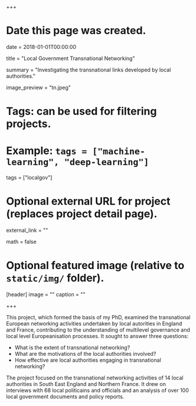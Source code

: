+++
# Date this page was created.
date = 2018-01-01T00:00:00

title = "Local Government Transnational Networking"

summary = "Investigating the transnational links developed by local authorities."

image_preview = "tn.jpeg"

# Tags: can be used for filtering projects.
# Example: `tags = ["machine-learning", "deep-learning"]`
tags = ["localgov"]

# Optional external URL for project (replaces project detail page).
external_link = ""

math = false

# Optional featured image (relative to `static/img/` folder).
[header]
image = ""
caption = ""

+++

This project, which formed the basis of my PhD, examined the transnational European networking activities undertaken by local autorities in England and France, contributing to the understanding of multilevel governance and local level Europeanisation processes. It sought to answer three questions:

  * What is the extent of transnational networking?
  * What are the motivations of the local authorities involved?
  * How effective are local authorities engaging in transnational networking?

The project focused on the transnational networking activities of 14 local authorities in South East England and Northern France. It drew on interviews with 68 local politicains and officials and an analysis of over 100 local government documents and policy reports.
